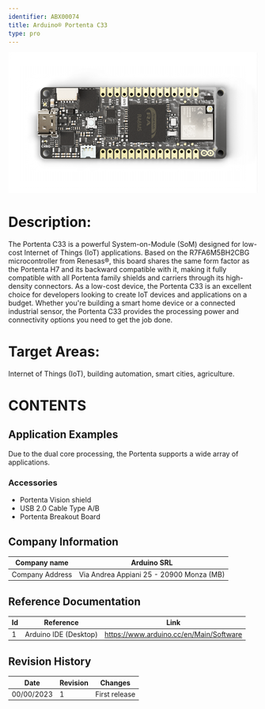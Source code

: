 ```yaml
---
identifier: ABX00074
title: Arduino® Portenta C33
type: pro
---
```


![](assets/portenta-c33-top-view.png)

# Description: 

The Portenta C33 is a powerful System-on-Module (SoM) designed for low-cost Internet of Things (IoT) applications. Based on the R7FA6M5BH2CBG microcontroller from Renesas®, this board shares the same form factor as the Portenta H7 and its backward compatible with it, making it fully compatible with all Portenta family shields and carriers through its high-density connectors. As a low-cost device, the Portenta C33 is an excellent choice for developers looking to create IoT devices and applications on a budget. Whether you're building a smart home device or a connected industrial sensor, the Portenta C33 provides the processing power and connectivity options you need to get the job done.

# Target Areas:

Internet of Things (IoT), building automation, smart cities, agriculture.

# CONTENTS

## Application Examples

Due to the dual core processing, the Portenta supports a wide array of applications.  

### Accessories
* Portenta Vision shield
* USB 2.0 Cable Type A/B
* Portenta Breakout Board 

## Company Information

| Company name    | Arduino SRL                              |
|-----------------|------------------------------------------|
| Company Address | Via Andrea Appiani 25 - 20900 Monza (MB) |

## Reference Documentation

| Id  | Reference             | **Link**                                |
| --- |-----------------------|-----------------------------------------|
| 1   | Arduino IDE (Desktop) | https://www.arduino.cc/en/Main/Software |

## Revision History

| Date       | **Revision** | **Changes**                        |
|------------|--------------|------------------------------------|
| 00/00/2023 | 1            | First release                      |

